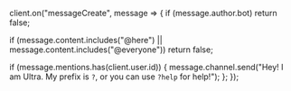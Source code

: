 client.on("messageCreate", message => {
  if (message.author.bot) return false;

  if (message.content.includes("@here") || message.content.includes("@everyone")) return false;

  if (message.mentions.has(client.user.id)) {
      message.channel.send("Hey! I am Ultra. My prefix is `?`, or you can use `?help` for help!");
  };
});
